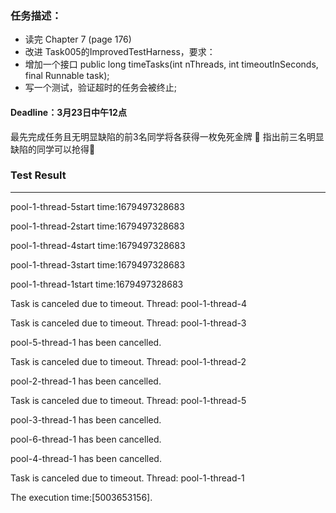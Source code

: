 ### 任务描述：

* 读完 Chapter 7 (page 176)
* 改进 Task005的ImprovedTestHarness，要求：
* 增加一个接口 public long timeTasks(int nThreads, int timeoutInSeconds, final Runnable task);
* 写一个测试，验证超时的任务会被终止;


#### Deadline：3月23日中午12点
最先完成任务且无明显缺陷的前3名同学将各获得一枚免死金牌 🏅️
指出前三名明显缺陷的同学可以抢得🏅


### Test Result

---

pool-1-thread-5start time:1679497328683

pool-1-thread-2start time:1679497328683

pool-1-thread-4start time:1679497328683

pool-1-thread-3start time:1679497328683

pool-1-thread-1start time:1679497328683

Task is canceled due to timeout. Thread: pool-1-thread-4

Task is canceled due to timeout. Thread: pool-1-thread-3

pool-5-thread-1 has been cancelled.

Task is canceled due to timeout. Thread: pool-1-thread-2

pool-2-thread-1 has been cancelled.

Task is canceled due to timeout. Thread: pool-1-thread-5

pool-3-thread-1 has been cancelled.

pool-6-thread-1 has been cancelled.

pool-4-thread-1 has been cancelled.

Task is canceled due to timeout. Thread: pool-1-thread-1

The execution time:[5003653156].
